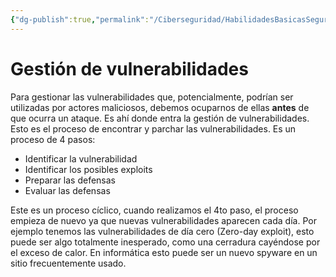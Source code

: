 ```yaml
---
{"dg-publish":true,"permalink":"/Ciberseguridad/HabilidadesBasicasSeguridad/Gestion de vulnerabilidades/"}
---
```


# Gestión de vulnerabilidades

Para gestionar las vulnerabilidades que, potencialmente, podrían ser utilizadas por actores maliciosos, debemos ocuparnos de ellas **antes** de que ocurra un ataque.
Es ahí donde entra la gestión de vulnerabilidades. Esto es el proceso de encontrar y parchar las vulnerabilidades.
Es un proceso de 4 pasos:

- Identificar la vulnerabilidad
- Identificar los posibles exploits
- Preparar las defensas
- Evaluar las defensas

Este es un proceso cíclico, cuando realizamos el 4to paso, el proceso empieza de nuevo ya que nuevas vulnerabilidades aparecen cada día. Por ejemplo tenemos las vulnerabilidades de día cero (Zero-day exploit), esto puede ser algo totalmente inesperado, como una cerradura cayéndose por el exceso de calor. En informática esto puede ser un nuevo spyware en un sitio frecuentemente usado.